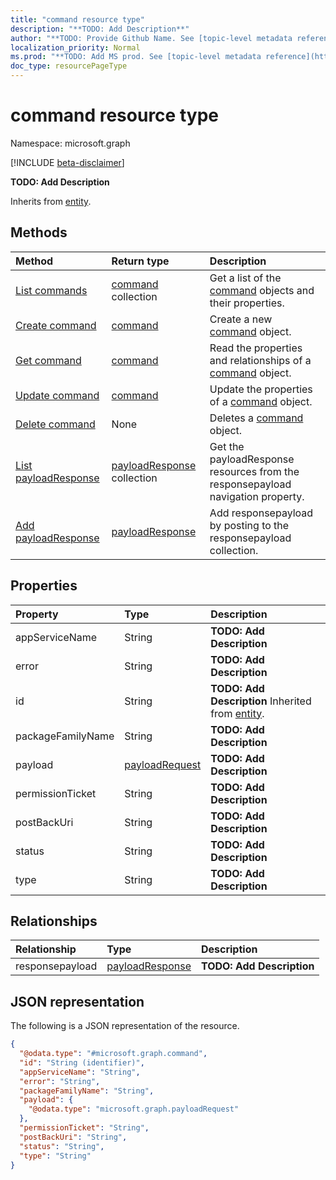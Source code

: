 ```yaml
---
title: "command resource type"
description: "**TODO: Add Description**"
author: "**TODO: Provide Github Name. See [topic-level metadata reference](https://msgo.azurewebsites.net/add/document/guidelines/metadata.html#topic-level-metadata)**"
localization_priority: Normal
ms.prod: "**TODO: Add MS prod. See [topic-level metadata reference](https://msgo.azurewebsites.net/add/document/guidelines/metadata.html#topic-level-metadata)**"
doc_type: resourcePageType
---
```


# command resource type

Namespace: microsoft.graph

[!INCLUDE [beta-disclaimer](../../includes/beta-disclaimer.md)]

**TODO: Add Description**


Inherits from [entity](../resources/entity.md).

## Methods
|Method|Return type|Description|
|:---|:---|:---|
|[List commands](../api/command-list.md)|[command](../resources/command.md) collection|Get a list of the [command](../resources/command.md) objects and their properties.|
|[Create command](../api/command-post-commands.md)|[command](../resources/command.md)|Create a new [command](../resources/command.md) object.|
|[Get command](../api/command-get.md)|[command](../resources/command.md)|Read the properties and relationships of a [command](../resources/command.md) object.|
|[Update command](../api/command-update.md)|[command](../resources/command.md)|Update the properties of a [command](../resources/command.md) object.|
|[Delete command](../api/command-delete.md)|None|Deletes a [command](../resources/command.md) object.|
|[List payloadResponse](../api/command-list-responsepayload.md)|[payloadResponse](../resources/payloadresponse.md) collection|Get the payloadResponse resources from the responsepayload navigation property.|
|[Add payloadResponse](../api/command-post-responsepayload.md)|[payloadResponse](../resources/payloadresponse.md)|Add responsepayload by posting to the responsepayload collection.|

## Properties
|Property|Type|Description|
|:---|:---|:---|
|appServiceName|String|**TODO: Add Description**|
|error|String|**TODO: Add Description**|
|id|String|**TODO: Add Description** Inherited from [entity](../resources/entity.md).|
|packageFamilyName|String|**TODO: Add Description**|
|payload|[payloadRequest](../resources/payloadrequest.md)|**TODO: Add Description**|
|permissionTicket|String|**TODO: Add Description**|
|postBackUri|String|**TODO: Add Description**|
|status|String|**TODO: Add Description**|
|type|String|**TODO: Add Description**|

## Relationships
|Relationship|Type|Description|
|:---|:---|:---|
|responsepayload|[payloadResponse](../resources/payloadresponse.md)|**TODO: Add Description**|

## JSON representation
The following is a JSON representation of the resource.
<!-- {
  "blockType": "resource",
  "keyProperty": "id",
  "@odata.type": "microsoft.graph.command",
  "baseType": "microsoft.graph.entity",
  "openType": false
}
-->
``` json
{
  "@odata.type": "#microsoft.graph.command",
  "id": "String (identifier)",
  "appServiceName": "String",
  "error": "String",
  "packageFamilyName": "String",
  "payload": {
    "@odata.type": "microsoft.graph.payloadRequest"
  },
  "permissionTicket": "String",
  "postBackUri": "String",
  "status": "String",
  "type": "String"
}
```

